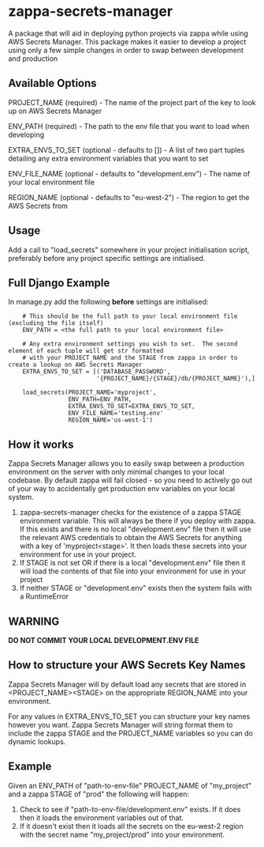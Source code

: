 # zappa-secrets-manager

A package that will aid in deploying python projects via zappa while using AWS Secrets Manager.  This package makes it easier to develop a project using only a few simple changes in order to swap between development and production

## Available Options

PROJECT_NAME (required) - The name of the project part of the key to look up on AWS Secrets Manager

ENV_PATH (required) - The path to the env file that you want to load when developing

EXTRA_ENVS_TO_SET (optional - defaults to []) - A list of two part tuples detailing any extra environment variables that you want to set

ENV_FILE_NAME (optional - defaults to "development.env") - The name of your local environment file

REGION_NAME (optional - defaults to "eu-west-2") - The region to get the AWS Secrets from

## Usage

Add a call to "load_secrets" somewhere in your project initialisation script, preferably before any project specific settings are initialised.

## Full Django Example
In manage.py add the following **before** settings are initialised:

```
	# This should be the full path to your local environment file (excluding the file itself)
    ENV_PATH = <the full path to your local environment file>

    # Any extra environment settings you wish to set.  The second element of each tuple will get str formatted
    # with your PROJECT_NAME and the STAGE from zappa in order to create a lookup on AWS Secrets Manager
    EXTRA_ENVS_TO_SET = [('DATABASE_PASSWORD',
                         '{PROJECT_NAME}/{STAGE}/db/{PROJECT_NAME}'),]

    load_secrets(PROJECT_NAME='myproject',
                 ENV_PATH=ENV_PATH,
                 EXTRA_ENVS_TO_SET=EXTRA_ENVS_TO_SET,
                 ENV_FILE_NAME='testing.env'
                 REGION_NAME='us-west-1')
 ```


## How it works

Zappa Secrets Manager allows you to easily swap between a production environment on the server with only minimal changes to your local codebase.  By default zappa will fail closed - so you need to actively go out of your way to accidentally get production env variables on your local system.


1) zappa-secrets-manager checks for the existence of a zappa STAGE environment variable.  This will always be there if you deploy with zappa.  If this exists and there is no local "development.env" file then it will use the relevant AWS credentials to obtain the AWS Secrets for anything with a key of 'myproject\<stage>'.  It then loads these secrets into your environment for use in your project.
2) If STAGE is not set OR if there is a local "development.env" file then it will load the contents of that file into your environment for use in your project
3) If neither STAGE or "development.env" exists then the system fails with a RuntimeError

## WARNING

**DO NOT COMMIT YOUR LOCAL DEVELOPMENT.ENV FILE**

## How to structure your AWS Secrets Key Names

Zappa Secrets Manager will by default load any secrets that are stored in <PROJECT_NAME>\<STAGE> on the appropriate REGION_NAME into your environment.

For any values in EXTRA_ENVS_TO_SET you can structure your key names however you want.  Zappa Secrets Manager will string format them to include the zappa STAGE and the PROJECT_NAME variables so you can do dynamic lookups.


## Example

Given an ENV_PATH of "path-to-env-file" PROJECT_NAME of "my_project" and a zappa STAGE of "prod" the following will happen:

1. Check to see if "path-to-env-file/development.env" exists.  If it does then it loads the environment variables out of that.
2. If it doesn't exist then it loads all the secrets on the eu-west-2 region with the secret name "my_project/prod" into your environment.
